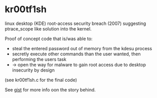 # kr00tf1sh
linux desktop (KDE) root-access security breach (2007) suggesting ptrace_scope like solution into the kernel.

Proof of concept code that is/was able to:
 - steal the entered password out of memory from the kdesu process
 - secretly execute other commands than the user wanted, then performing the users task
 -   -> open the way for malware to gain root access due to desktop insecurity by design

(see kr00tf1sh.c for the final code)

See [gist](https://gist.github.com/M64GitHub/5353d9cdb61bfab6d0b9740591cd8bcb) for more info oon the story behind.
